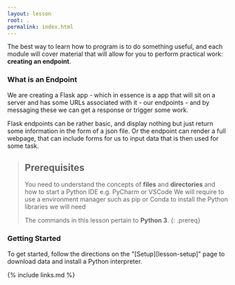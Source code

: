 ```yaml
---
layout: lesson
root: .
permalink: index.html
---
```


The best way to learn how to program is to do something useful,
and each module will cover material that will allow for you to perform practical work:
**creating an endpoint**.

### What is an Endpoint
We are creating a Flask app - which in essence is a app that will sit on a server
and has some URLs associated with it - our endpoints - and by messaging these we can
get a response or trigger some work.

Flask endpoints can be rather basic, and display nothing but just return some information
in the form of a json file. Or the endpoint can render a full webpage, that can include forms
for us to input data that is then used for some task.

> ## Prerequisites
>
> You need to understand the concepts of **files** and **directories** and how to start a Python
> IDE e.g. PyCharm or VSCode
> We will require to use a environment manager such as pip or Conda to install the Python libraries
  we will need
>
> The commands in this lesson pertain to **Python 3**.
{: .prereq}

### Getting Started
To get started, follow the directions on the "[Setup][lesson-setup]" page to download data
and install a Python interpreter.

{% include links.md %}

